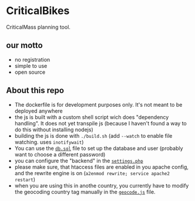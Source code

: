 # CriticalBikes

CriticalMass planning tool.

## our motto

 - no registration
 - simple to use
 - open source

## About this repo

 - The dockerfile is for development purposes only. It's not meant to be deployed anywhere
 - the js is built with a custom shell script wich does "dependency handling". It does not yet transpile js (because I haven't found a way to do this without installing nodejs)
 - building the js is done with `./build.sh` (add `--watch` to enable file watching. uses `inotifywait`)
 - You can use the [`db.sql`](db.sql) file to set up the database and user (probably want to choose a different password)
 - you can configure the "backend" in the [`settings.php`](/api/settings.php)
 - please make sure, that htaccess files are enabled in you apache config, and the rewrite engine is on (`a2enmod rewrite; service apache2 restart`)
 - when you are using this in anothe country, you currently have to modify the geocoding country tag manually in the [`geocode.js`](/src/lib/geocode.js) file.
